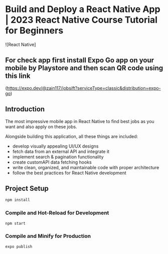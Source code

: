 # Build and Deploy a React Native App | 2023 React Native Course Tutorial for Beginners
![React Native] 

## For check app first install Expo Go app on your mobile by Playstore and then scan QR code using this link
(https://expo.dev/@zain117/jobsift?serviceType=classic&distribution=expo-go)

## Introduction
The most impressive mobile app in React Native to find best jobs as you want and also apply on these jobs. 

Alongside building this application, all these things are included:
- develop visually appealing UI/UX designs
- fetch data from an external API and integrate it
- implement search & pagination functionality
- create customAPI data fetching hooks
- write clean, organized, and maintainable code with proper architecture
- follow the best practices for React Native development

## Project Setup

```sh
npm install
```

### Compile and Hot-Reload for Development

```sh
npm start
```

### Compile and Minify for Production

```sh
expo publish
```